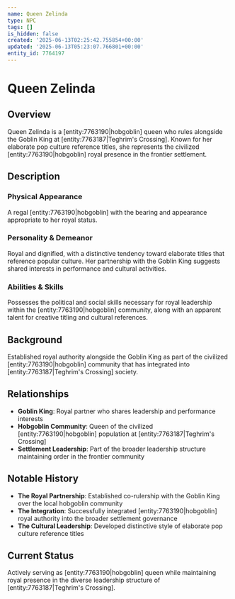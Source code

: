 ```yaml
---
name: Queen Zelinda
type: NPC
tags: []
is_hidden: false
created: '2025-06-13T02:25:42.755854+00:00'
updated: '2025-06-13T05:23:07.766801+00:00'
entity_id: 7764197
---
```


# Queen Zelinda

## Overview
Queen Zelinda is a [entity:7763190|hobgoblin] queen who rules alongside the Goblin King at [entity:7763187|Teghrim's Crossing]. Known for her elaborate pop culture reference titles, she represents the civilized [entity:7763190|hobgoblin] royal presence in the frontier settlement.

## Description
### Physical Appearance
A regal [entity:7763190|hobgoblin] with the bearing and appearance appropriate to her royal status.

### Personality & Demeanor
Royal and dignified, with a distinctive tendency toward elaborate titles that reference popular culture. Her partnership with the Goblin King suggests shared interests in performance and cultural activities.

### Abilities & Skills
Possesses the political and social skills necessary for royal leadership within the [entity:7763190|hobgoblin] community, along with an apparent talent for creative titling and cultural references.

## Background
Established royal authority alongside the Goblin King as part of the civilized [entity:7763190|hobgoblin] community that has integrated into [entity:7763187|Teghrim's Crossing] society.

## Relationships
- **Goblin King**: Royal partner who shares leadership and performance interests
- **Hobgoblin Community**: Queen of the civilized [entity:7763190|hobgoblin] population at [entity:7763187|Teghrim's Crossing]
- **Settlement Leadership**: Part of the broader leadership structure maintaining order in the frontier community

## Notable History
- **The Royal Partnership**: Established co-rulership with the Goblin King over the local hobgoblin community
- **The Integration**: Successfully integrated [entity:7763190|hobgoblin] royal authority into the broader settlement governance
- **The Cultural Leadership**: Developed distinctive style of elaborate pop culture reference titles

## Current Status
Actively serving as [entity:7763190|hobgoblin] queen while maintaining royal presence in the diverse leadership structure of [entity:7763187|Teghrim's Crossing].
